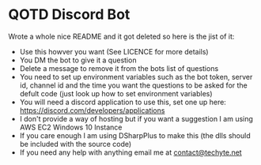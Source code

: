 # QOTD Discord Bot
 
Wrote a whole nice README and it got deleted so here is the jist of it:

- Use this howver you want (See LICENCE for more details)
- You DM the bot to give it a question
- Delete a message to remove it from the bots list of questions
- You need to set up environment variables such as the bot token, server id, channel id and the time you want the questions to be asked for the defult code (just look up how to set environment variables)
- You will need a discord application to use this, set one up here: https://discord.com/developers/applications
- I don't provide a way of hosting but if you want a suggestion I am using AWS EC2 Windows 10 Instance
- If you care enough I am using DSharpPlus to make this (the dlls should be included with the source code)
- If you need any help with anything email me at contact@techyte.net
